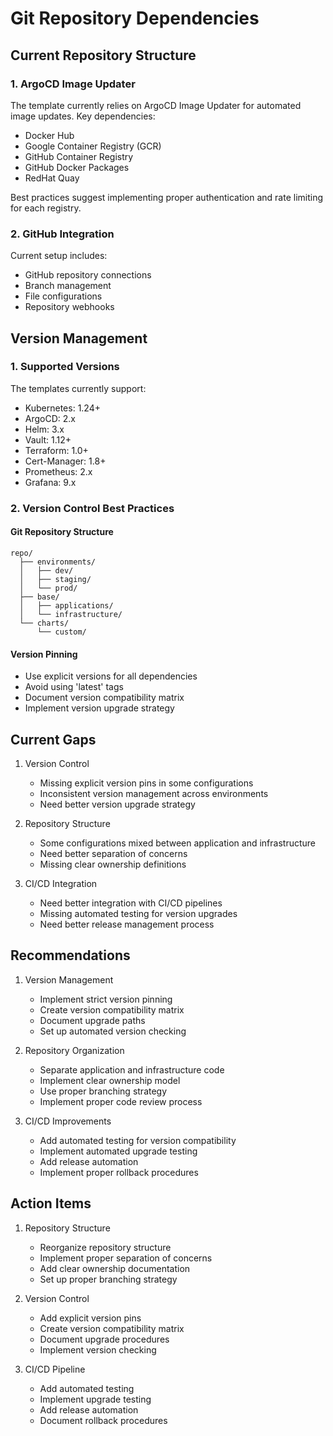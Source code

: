# Git Repository Dependencies

## Current Repository Structure

### 1. ArgoCD Image Updater
The template currently relies on ArgoCD Image Updater for automated image updates. Key dependencies:

- Docker Hub
- Google Container Registry (GCR)
- GitHub Container Registry
- GitHub Docker Packages
- RedHat Quay

Best practices suggest implementing proper authentication and rate limiting for each registry.

### 2. GitHub Integration

Current setup includes:
- GitHub repository connections
- Branch management
- File configurations
- Repository webhooks

## Version Management

### 1. Supported Versions

The templates currently support:
- Kubernetes: 1.24+
- ArgoCD: 2.x
- Helm: 3.x
- Vault: 1.12+
- Terraform: 1.0+
- Cert-Manager: 1.8+
- Prometheus: 2.x
- Grafana: 9.x

### 2. Version Control Best Practices

#### Git Repository Structure
```
repo/
  ├── environments/
  │   ├── dev/
  │   ├── staging/
  │   └── prod/
  ├── base/
  │   ├── applications/
  │   └── infrastructure/
  └── charts/
      └── custom/
```

#### Version Pinning
- Use explicit versions for all dependencies
- Avoid using 'latest' tags
- Document version compatibility matrix
- Implement version upgrade strategy

## Current Gaps

1. Version Control
   - Missing explicit version pins in some configurations
   - Inconsistent version management across environments
   - Need better version upgrade strategy

2. Repository Structure
   - Some configurations mixed between application and infrastructure
   - Need better separation of concerns
   - Missing clear ownership definitions

3. CI/CD Integration
   - Need better integration with CI/CD pipelines
   - Missing automated testing for version upgrades
   - Need better release management process

## Recommendations

1. Version Management
   - Implement strict version pinning
   - Create version compatibility matrix
   - Document upgrade paths
   - Set up automated version checking

2. Repository Organization
   - Separate application and infrastructure code
   - Implement clear ownership model
   - Use proper branching strategy
   - Implement proper code review process

3. CI/CD Improvements
   - Add automated testing for version compatibility
   - Implement automated upgrade testing
   - Add release automation
   - Implement proper rollback procedures

## Action Items

1. Repository Structure
   - Reorganize repository structure
   - Implement proper separation of concerns
   - Add clear ownership documentation
   - Set up proper branching strategy

2. Version Control
   - Add explicit version pins
   - Create version compatibility matrix
   - Document upgrade procedures
   - Implement version checking

3. CI/CD Pipeline
   - Add automated testing
   - Implement upgrade testing
   - Add release automation
   - Document rollback procedures